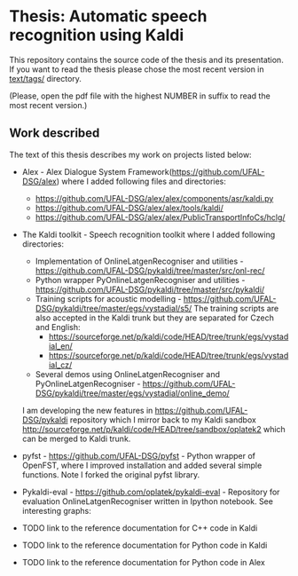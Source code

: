 Thesis: Automatic speech recognition using Kaldi
================================================
This repository contains the source code of the thesis and its presentation.
If you want to read the thesis please chose the most recent version in [text/tags/](text/tags) directory. 

(Please, open the pdf file with the highest NUMBER in suffix to read the most recent version.)

Work described
--------------
The text of this thesis describes my work on projects listed below:

 * Alex - Alex Dialogue System Framework(https://github.com/UFAL-DSG/alex) where I added following files and directories:
    * https://github.com/UFAL-DSG/alex/alex/components/asr/kaldi.py
    * https://github.com/UFAL-DSG/alex/alex/tools/kaldi/
    * https://github.com/UFAL-DSG/alex/alex/PublicTransportInfoCs/hclg/
 * The Kaldi toolkit - Speech recognition toolkit where I added following directories:
    * Implementation of OnlineLatgenRecogniser and utilities - https://github.com/UFAL-DSG/pykaldi/tree/master/src/onl-rec/
    * Python wrapper PyOnlineLatgenRecogniser and utilities - https://github.com/UFAL-DSG/pykaldi/tree/master/src/pykaldi/
    * Training scripts for acoustic modelling - https://github.com/UFAL-DSG/pykaldi/tree/master/egs/vystadial/s5/
      The training scripts are also accepted in the Kaldi trunk but they are separated for Czech and English:
         * https://sourceforge.net/p/kaldi/code/HEAD/tree/trunk/egs/vystadial_en/
         * https://sourceforge.net/p/kaldi/code/HEAD/tree/trunk/egs/vystadial_cz/
    * Several demos using OnlineLatgenRecogniser and PyOnlineLatgenRecogniser - https://github.com/UFAL-DSG/pykaldi/tree/master/egs/vystadial/online_demo/

   I am developing the new features in https://github.com/UFAL-DSG/pykaldi repository which I mirror back to my Kaldi sandbox http://sourceforge.net/p/kaldi/code/HEAD/tree/sandbox/oplatek2 which  can be merged to Kaldi trunk. 
 * pyfst - https://github.com/UFAL-DSG/pyfst - Python wrapper of OpenFST, where I improved installation and added several simple functions. Note I forked the original pyfst library.
   
 * Pykaldi-eval - https://github.com/oplatek/pykaldi-eval - Repository for evaluation OnlineLatgenRecogniser written in Ipython notebook. See interesting graphs:
   
 * TODO link to the reference documentation for C++ code in Kaldi
 * TODO link to the reference documentation for Python code in Kaldi
 * TODO link to the reference documentation for Python code in Alex
